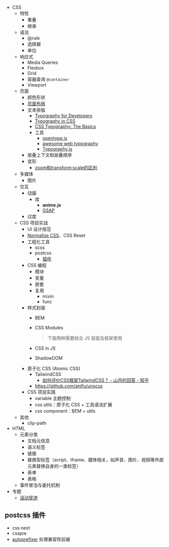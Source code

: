 - CSS
  - 特性
    - 重叠
    - 继承
  - 语法
    - @rule
    - 选择器
    - 单位
  - 响应式
    - Media Queries
    - Flexbox
    - Grid
    - 容器查询 `@container`
    - Viewport
  - 页面
    - 颜色形状
    - [页面布局](./CSS页面布局.md)
    - 文本排版
      - [Typography for Developers](https://css-tricks.com/typography-for-developers/)
      - [Typography in CSS](https://cssreference.io/typography/)
      - [CSS Typography: The Basics](https://www.webfx.com/blog/web-design/css-typography-01/)
      - 工具
        - [opentype.js](https://github.com/opentypejs/opentype.js)
        - [awesome web typography](https://github.com/deanhume/typography)
        - [Typography.js](http://kyleamathews.github.io/typography.js/)
    - 层叠上下文和层叠顺序
    - 变形
      - [zoom和transform:scale的区别](https://www.zhangxinxu.com/wordpress/2015/11/zoom-transform-scale-diff/)
  - 多媒体
    - 图片
  - 交互
    - 动画
      - 库
        - **anime.js**
        - [GSAP](https://github.com/greensock/GSAP)
    - 过度
  - CSS 项目实战
    - UI 设计规范
    - [Normalize CSS](https://github.com/necolas/normalize.css/blob/master/normalize.css)、CSS Reset
    - 工程化工具
      - scss
      - postcss
        - [插件](#postcss-插件)
    - CSS 编程
      - 模块
      - 变量
      - 嵌套
      - 复用
        - mixin
        - func
    - 样式封装
      - BEM
      - CSS Modules
  
        > 下面两种需要结合 JS 层面及框架使用
      
      - CSS in JS
      - ShadowDOM
    - 原子化 CSS (Atomic CSS)
      - TailwindCSS
        - [如何评价CSS框架TailwindCSS？ - 山月的回答 - 知乎](https://www.zhihu.com/question/337939566/answer/1752928891)
      - https://github.com/antfu/unocss
    - CSS 项目实践
      - variable 主题控制
      - css utils：原子化 CSS + 工具语法扩展
      - css component：BEM + utils
  - 其他
    - clip-path
- HTML
  - 元素分类
    - 文档元信息
    - 语义标签
    - 链接
    - 替换型标签（script、iframe、媒体相关，如声音、图片、视频等外部元素替换自身的一类标签）
    - 表单
    - 表格
  - 事件冒泡与委托机制
- 专题
  - [滚动穿透](./滚动穿透.md)

## postcss 插件

- css next
- csspre
- [autoprefixer](https://github.com/postcss/autoprefixer#css-in-js) 处理兼容性前缀